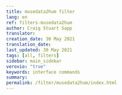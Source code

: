 ```yaml
---
title: musedata2hum filter
lang: en
ref: filters-musedata2hum
author: Craig Stuart Sapp
translator: 
creation_date: 30 May 2021
translation_date: 
last_updated: 30 May 2021
tags: [all, filters]
sidebar: main_sidebar
verovio: "true"
keywords: interface commands 
summary: 
permalink: /filter/musedata2hum/index.html
---
```










